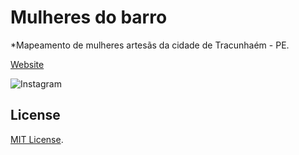 # Mulheres do barro

*Mapeamento de mulheres artesãs da cidade de Tracunhaém - PE.

[Website](https://mulheresdobarro.com.br)

![Instagram](https://www.instagram.com/mulheresdobarro/)

## License

[MIT License](http://opensource.org/licenses/MIT).
